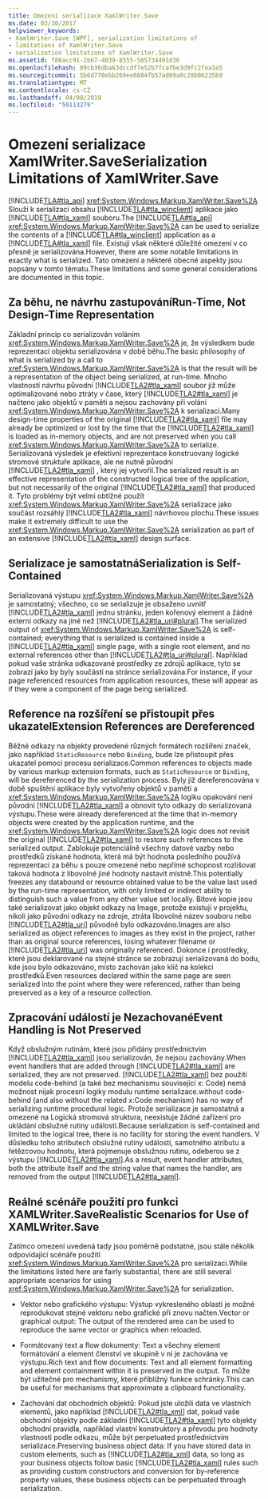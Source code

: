 ```yaml
---
title: Omezení serializace XamlWriter.Save
ms.date: 03/30/2017
helpviewer_keywords:
- XamlWriter.Save [WPF], serialization limitations of
- limitations of XamlWriter.Save
- serialization limitations of XamlWriter.Save
ms.assetid: f86acc91-2b67-4039-8555-505734491d36
ms.openlocfilehash: 89cb36dba63dccdf7e52b7fcafbe3d9fc2fea1e5
ms.sourcegitcommit: 5b6d778ebb269ee6684fb57ad69a8c28b06235b9
ms.translationtype: MT
ms.contentlocale: cs-CZ
ms.lasthandoff: 04/08/2019
ms.locfileid: "59113279"
---
```

# <a name="serialization-limitations-of-xamlwritersave"></a><span data-ttu-id="13473-102">Omezení serializace XamlWriter.Save</span><span class="sxs-lookup"><span data-stu-id="13473-102">Serialization Limitations of XamlWriter.Save</span></span>
<span data-ttu-id="13473-103">[!INCLUDE[TLA#tla_api](../../../../includes/tlasharptla-api-md.md)] <xref:System.Windows.Markup.XamlWriter.Save%2A> Slouží k serializaci obsahu [!INCLUDE[TLA#tla_winclient](../../../../includes/tlasharptla-winclient-md.md)] aplikace jako [!INCLUDE[TLA#tla_xaml](../../../../includes/tlasharptla-xaml-md.md)] souboru.</span><span class="sxs-lookup"><span data-stu-id="13473-103">The [!INCLUDE[TLA#tla_api](../../../../includes/tlasharptla-api-md.md)] <xref:System.Windows.Markup.XamlWriter.Save%2A> can be used to serialize the contents of a [!INCLUDE[TLA#tla_winclient](../../../../includes/tlasharptla-winclient-md.md)] application as a [!INCLUDE[TLA#tla_xaml](../../../../includes/tlasharptla-xaml-md.md)] file.</span></span> <span data-ttu-id="13473-104">Existují však některé důležité omezení v co přesně je serializována.</span><span class="sxs-lookup"><span data-stu-id="13473-104">However, there are some notable limitations in exactly what is serialized.</span></span> <span data-ttu-id="13473-105">Tato omezení a některé obecné aspekty jsou popsány v tomto tématu.</span><span class="sxs-lookup"><span data-stu-id="13473-105">These limitations and some general considerations are documented in this topic.</span></span>  

<a name="Run_Time__Not_Design_Time_Representation"></a>   
## <a name="run-time-not-design-time-representation"></a><span data-ttu-id="13473-106">Za běhu, ne návrhu zastupování</span><span class="sxs-lookup"><span data-stu-id="13473-106">Run-Time, Not Design-Time Representation</span></span>  
 <span data-ttu-id="13473-107">Základní princip co serializován voláním <xref:System.Windows.Markup.XamlWriter.Save%2A> je, že výsledkem bude reprezentaci objektu serializována v době běhu.</span><span class="sxs-lookup"><span data-stu-id="13473-107">The basic philosophy of what is serialized by a call to <xref:System.Windows.Markup.XamlWriter.Save%2A> is that the result will be a representation of the object being serialized, at run-time.</span></span> <span data-ttu-id="13473-108">Mnoho vlastností návrhu původní [!INCLUDE[TLA2#tla_xaml](../../../../includes/tla2sharptla-xaml-md.md)] soubor již může optimalizované nebo ztráty v čase, který [!INCLUDE[TLA2#tla_xaml](../../../../includes/tla2sharptla-xaml-md.md)] je načteno jako objektů v paměti a nejsou zachovány při volání <xref:System.Windows.Markup.XamlWriter.Save%2A> k serializaci.</span><span class="sxs-lookup"><span data-stu-id="13473-108">Many design-time properties of the original [!INCLUDE[TLA2#tla_xaml](../../../../includes/tla2sharptla-xaml-md.md)] file may already be optimized or lost by the time that the [!INCLUDE[TLA2#tla_xaml](../../../../includes/tla2sharptla-xaml-md.md)] is loaded as in-memory objects, and are not preserved when you call <xref:System.Windows.Markup.XamlWriter.Save%2A> to serialize.</span></span> <span data-ttu-id="13473-109">Serializovaná výsledek je efektivní reprezentace konstruovaný logické stromové struktuře aplikace, ale ne nutně původní [!INCLUDE[TLA2#tla_xaml](../../../../includes/tla2sharptla-xaml-md.md)] , který jej vytvořil.</span><span class="sxs-lookup"><span data-stu-id="13473-109">The serialized result is an effective representation of the constructed logical tree of the application, but not necessarily of the original [!INCLUDE[TLA2#tla_xaml](../../../../includes/tla2sharptla-xaml-md.md)] that produced it.</span></span> <span data-ttu-id="13473-110">Tyto problémy být velmi obtížné použít <xref:System.Windows.Markup.XamlWriter.Save%2A> serializace jako součást rozsáhlý [!INCLUDE[TLA2#tla_xaml](../../../../includes/tla2sharptla-xaml-md.md)] návrhovou plochu.</span><span class="sxs-lookup"><span data-stu-id="13473-110">These issues make it extremely difficult to use the <xref:System.Windows.Markup.XamlWriter.Save%2A> serialization as part of an extensive [!INCLUDE[TLA2#tla_xaml](../../../../includes/tla2sharptla-xaml-md.md)] design surface.</span></span>  
  
<a name="Serialization_is_Self_Contained"></a>   
## <a name="serialization-is-self-contained"></a><span data-ttu-id="13473-111">Serializace je samostatná</span><span class="sxs-lookup"><span data-stu-id="13473-111">Serialization is Self-Contained</span></span>  
 <span data-ttu-id="13473-112">Serializovaná výstupu <xref:System.Windows.Markup.XamlWriter.Save%2A> je samostatný; všechno, co se serializuje je obsaženo uvnitř [!INCLUDE[TLA2#tla_xaml](../../../../includes/tla2sharptla-xaml-md.md)] jednu stránku, jeden kořenový element a žádné externí odkazy na jiné než [!INCLUDE[TLA2#tla_uri#plural](../../../../includes/tla2sharptla-urisharpplural-md.md)].</span><span class="sxs-lookup"><span data-stu-id="13473-112">The serialized output of <xref:System.Windows.Markup.XamlWriter.Save%2A> is self-contained; everything that is serialized is contained inside a [!INCLUDE[TLA2#tla_xaml](../../../../includes/tla2sharptla-xaml-md.md)] single page, with a single root element, and no external references other than [!INCLUDE[TLA2#tla_uri#plural](../../../../includes/tla2sharptla-urisharpplural-md.md)].</span></span> <span data-ttu-id="13473-113">Například pokud vaše stránka odkazované prostředky ze zdrojů aplikace, tyto se zobrazí jako by byly součástí na stránce serializována.</span><span class="sxs-lookup"><span data-stu-id="13473-113">For instance, if your page referenced resources from application resources, these will appear as if they were a component of the page being serialized.</span></span>  
  
<a name="Extension_References_are_Dereferenced"></a>   
## <a name="extension-references-are-dereferenced"></a><span data-ttu-id="13473-114">Reference na rozšíření se přistoupit přes ukazatel</span><span class="sxs-lookup"><span data-stu-id="13473-114">Extension References are Dereferenced</span></span>  
 <span data-ttu-id="13473-115">Běžné odkazy na objekty provedené různých formátech rozšíření značek, jako například `StaticResource` nebo `Binding`, bude lze přistoupit přes ukazatel pomocí procesu serializace.</span><span class="sxs-lookup"><span data-stu-id="13473-115">Common references to objects made by various markup extension formats, such as `StaticResource` or `Binding`, will be dereferenced by the serialization process.</span></span> <span data-ttu-id="13473-116">Byly již dereferencována v době spuštění aplikace byly vytvořeny objektů v paměti a <xref:System.Windows.Markup.XamlWriter.Save%2A> logiku opakování není původní [!INCLUDE[TLA2#tla_xaml](../../../../includes/tla2sharptla-xaml-md.md)] a obnovit tyto odkazy do serializovaná výstupu.</span><span class="sxs-lookup"><span data-stu-id="13473-116">These were already dereferenced at the time that in-memory objects were created by the application runtime, and the <xref:System.Windows.Markup.XamlWriter.Save%2A> logic does not revisit the original [!INCLUDE[TLA2#tla_xaml](../../../../includes/tla2sharptla-xaml-md.md)] to restore such references to the serialized output.</span></span> <span data-ttu-id="13473-117">Zablokuje potenciálně všechny datové vazby nebo prostředků získané hodnota, která má být hodnota posledního používá reprezentaci za běhu s pouze omezené nebo nepřímé schopnost rozlišovat taková hodnota z libovolné jiné hodnoty nastavit místně.</span><span class="sxs-lookup"><span data-stu-id="13473-117">This potentially freezes any databound or resource obtained value to be the value last used by the run-time representation, with only limited or indirect ability to distinguish such a value from any other value set locally.</span></span> <span data-ttu-id="13473-118">Bitové kopie jsou také serializovat jako objekt odkazy na Image, protože existují v projektu, nikoli jako původní odkazy na zdroje, ztráta libovolné název souboru nebo [!INCLUDE[TLA2#tla_uri](../../../../includes/tla2sharptla-uri-md.md)] původně bylo odkazováno.</span><span class="sxs-lookup"><span data-stu-id="13473-118">Images are also serialized as object references to images as they exist in the project, rather than as original source references, losing whatever filename or [!INCLUDE[TLA2#tla_uri](../../../../includes/tla2sharptla-uri-md.md)] was originally referenced.</span></span> <span data-ttu-id="13473-119">Dokonce i prostředky, které jsou deklarované na stejné stránce se zobrazují serializovaná do bodu, kde jsou bylo odkazováno, místo zachován jako klíč na kolekci prostředků.</span><span class="sxs-lookup"><span data-stu-id="13473-119">Even resources declared within the same page are seen serialized into the point where they were referenced, rather than being preserved as a key of a resource collection.</span></span>  
  
<a name="Event_Handling_is_Not_Preserved"></a>   
## <a name="event-handling-is-not-preserved"></a><span data-ttu-id="13473-120">Zpracování událostí je Nezachované</span><span class="sxs-lookup"><span data-stu-id="13473-120">Event Handling is Not Preserved</span></span>  
 <span data-ttu-id="13473-121">Když obslužným rutinám, které jsou přidány prostřednictvím [!INCLUDE[TLA2#tla_xaml](../../../../includes/tla2sharptla-xaml-md.md)] jsou serializován, že nejsou zachovány.</span><span class="sxs-lookup"><span data-stu-id="13473-121">When event handlers that are added through [!INCLUDE[TLA2#tla_xaml](../../../../includes/tla2sharptla-xaml-md.md)] are serialized, they are not preserved.</span></span> [!INCLUDE[TLA2#tla_xaml](../../../../includes/tla2sharptla-xaml-md.md)] <span data-ttu-id="13473-122">bez použití modelu code-behind (a také bez mechanismu související x: Code) nemá možnost nijak procesní logiky modulu runtime serializace.</span><span class="sxs-lookup"><span data-stu-id="13473-122">without code-behind (and also without the related x:Code mechanism) has no way of serializing runtime procedural logic.</span></span> <span data-ttu-id="13473-123">Protože serializace je samostatná a omezené na Logická stromová struktura, neexistuje žádné zařízení pro ukládání obslužné rutiny událostí.</span><span class="sxs-lookup"><span data-stu-id="13473-123">Because serialization is self-contained and limited to the logical tree, there is no facility for storing the event handlers.</span></span> <span data-ttu-id="13473-124">V důsledku toho atributech obslužné rutiny událostí, samotného atributu a řetězcovou hodnotu, která pojmenuje obslužnou rutinu, odeberou se z výstupu [!INCLUDE[TLA2#tla_xaml](../../../../includes/tla2sharptla-xaml-md.md)].</span><span class="sxs-lookup"><span data-stu-id="13473-124">As a result, event handler attributes, both the attribute itself and the string value that names the handler, are removed from the output [!INCLUDE[TLA2#tla_xaml](../../../../includes/tla2sharptla-xaml-md.md)].</span></span>  
  
<a name="Realistic_Scenarios_for_Use_of_XAMLWriter_Save"></a>   
## <a name="realistic-scenarios-for-use-of-xamlwritersave"></a><span data-ttu-id="13473-125">Reálné scénáře použití pro funkci XAMLWriter.Save</span><span class="sxs-lookup"><span data-stu-id="13473-125">Realistic Scenarios for Use of XAMLWriter.Save</span></span>  
 <span data-ttu-id="13473-126">Zatímco omezení uvedená tady jsou poměrně podstatné, jsou stále několik odpovídající scénáře použití <xref:System.Windows.Markup.XamlWriter.Save%2A> pro serializaci.</span><span class="sxs-lookup"><span data-stu-id="13473-126">While the limitations listed here are fairly substantial, there are still several appropriate scenarios for using <xref:System.Windows.Markup.XamlWriter.Save%2A> for serialization.</span></span>  
  
-   <span data-ttu-id="13473-127">Vektor nebo grafického výstupu: Výstup vykresleného oblasti je možné reprodukovat stejné vektoru nebo grafické při znovu načten.</span><span class="sxs-lookup"><span data-stu-id="13473-127">Vector or graphical output: The output of the rendered area can be used to reproduce the same vector or graphics when reloaded.</span></span>  
  
-   <span data-ttu-id="13473-128">Formátovaný text a flow dokumenty: Text a všechny element formátování a element členství ve skupině v ní je zachována ve výstupu.</span><span class="sxs-lookup"><span data-stu-id="13473-128">Rich text and flow documents: Text and all element formatting and element containment within it is preserved in the output.</span></span> <span data-ttu-id="13473-129">To může být užitečné pro mechanismy, které přibližný funkce schránky.</span><span class="sxs-lookup"><span data-stu-id="13473-129">This can be useful for mechanisms that approximate a clipboard functionality.</span></span>  
  
-   <span data-ttu-id="13473-130">Zachování dat obchodních objektů: Pokud jste uložili data ve vlastních elementů, jako například [!INCLUDE[TLA2#tla_xml](../../../../includes/tla2sharptla-xml-md.md)] dat, pokud vaše obchodní objekty podle základní [!INCLUDE[TLA2#tla_xaml](../../../../includes/tla2sharptla-xaml-md.md)] tyto objekty obchodní pravidla, například vlastní konstruktory a převodu pro hodnoty vlastnosti podle odkazu, může být perpetuated prostřednictvím serializace.</span><span class="sxs-lookup"><span data-stu-id="13473-130">Preserving business object data: If you have stored data in custom elements, such as [!INCLUDE[TLA2#tla_xml](../../../../includes/tla2sharptla-xml-md.md)] data, so long as your business objects follow basic [!INCLUDE[TLA2#tla_xaml](../../../../includes/tla2sharptla-xaml-md.md)] rules such as providing custom constructors and conversion for by-reference property values, these business objects can be perpetuated through serialization.</span></span>
